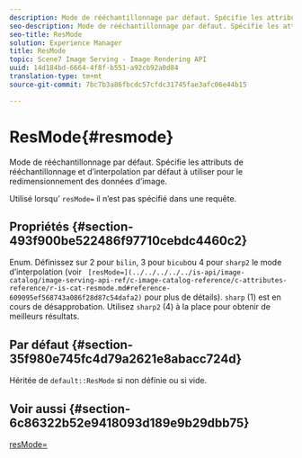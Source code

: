```yaml
---
description: Mode de rééchantillonnage par défaut. Spécifie les attributs de rééchantillonnage et d’interpolation par défaut à utiliser pour le redimensionnement des données d’image.
seo-description: Mode de rééchantillonnage par défaut. Spécifie les attributs de rééchantillonnage et d’interpolation par défaut à utiliser pour le redimensionnement des données d’image.
seo-title: ResMode
solution: Experience Manager
title: ResMode
topic: Scene7 Image Serving - Image Rendering API
uuid: 14d184bd-6664-4f8f-b551-a92cb92a0d84
translation-type: tm+mt
source-git-commit: 7bc7b3a86fbcdc57cfdc31745fae3afc06e44b15

---
```



# ResMode{#resmode}

Mode de rééchantillonnage par défaut. Spécifie les attributs de rééchantillonnage et d’interpolation par défaut à utiliser pour le redimensionnement des données d’image.

Utilisé lorsqu’ `resMode=` il n’est pas spécifié dans une requête.

## Propriétés {#section-493f900be522486f97710cebdc4460c2}

Enum. Définissez sur 2 pour `bilin`, 3 pour `bicub`ou 4 pour `sharp2` le mode d’interpolation (voir ` [resMode=](../../../../../is-api/image-catalog/image-serving-api-ref/c-image-catalog-reference/c-attributes-reference/r-is-cat-resmode.md#reference-609095ef568743a086f28d87c54dafa2)` pour plus de détails). `sharp` (1) est en cours de désapprobation. Utilisez `sharp2` (4) à la place pour obtenir de meilleurs résultats.

## Par défaut {#section-35f980e745fc4d79a2621e8abacc724d}

Héritée de `default::ResMode` si non définie ou si vide.

## Voir aussi {#section-6c86322b52e9418093d189e9b29dbb75}

[resMode=](../../../../../is-api/image-catalog/image-serving-api-ref/c-image-catalog-reference/c-attributes-reference/r-is-cat-resmode.md#reference-609095ef568743a086f28d87c54dafa2)
